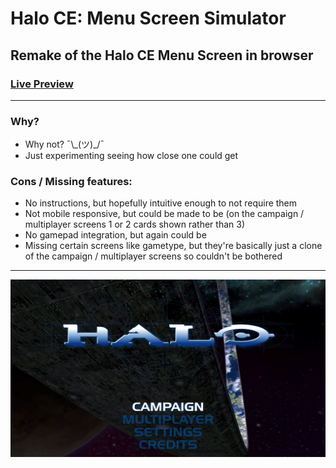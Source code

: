 # Halo CE: Menu Screen Simulator

## Remake of the Halo CE Menu Screen in browser

### [Live Preview](https://HaloCE.Men/u/)

----

### Why?

- Why not? ¯\\\_(ツ)\_/¯
- Just experimenting seeing how close one could get

### Cons / Missing features:

- No instructions, but hopefully intuitive enough to not require them
- Not mobile responsive, but could be made to be (on the campaign / multiplayer screens 1 or 2 cards shown rather than 3)
- No gamepad integration, but again could be
- Missing certain screens like gametype, but they're basically just a clone of the campaign / multiplayer screens so couldn't be bothered

----


![Preview Screenshot](previewss.jpg)
